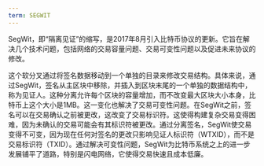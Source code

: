 ```yaml
---
term: SEGWIT
---
```


SegWit，即“隔离见证”的缩写，是2017年8月引入比特币协议的更新。它旨在解决几个技术问题，包括网络的交易容量问题、交易可变性问题以及促进未来协议的修改。

这个软分叉通过将签名数据移动到一个单独的目录来修改交易结构。具体来说，通过SegWit，签名从主区块中移除，并插入到区块末尾的一个单独的数据结构中，称为见证人。这种分离允许每个区块的容量增加，而不改变最大区块大小本身，比特币上这个大小是1MB。这一变化也解决了交易可变性问题。在SegWit之前，签名可以在交易确认之前被更改，这改变了交易标识符。这使得构建复杂交易变得困难，因为未确认的交易可能会有其标识符被更改。通过分离签名，SegWit使交易变得不可变，因为现在任何对签名的更改只影响见证人标识符（WTXID），而不是交易标识符（TXID）。通过解决可变性问题，SegWit为比特币系统之上的进一步发展铺平了道路，特别是闪电网络，它使得交易快速且成本低廉。